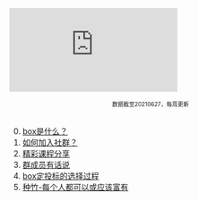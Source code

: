 ![test](https://github.com/yj-zhu/yr_box_etf/blob/master/test.pdf)<br>
<div align='center' ><font size='0.5'>数据截至20210627，每周更新</font></div><br>

0. [box是什么？](Chapter0.md)
1. [如何加入社群？](CHAPTER.01.1.md)
2. [精彩课程分享](CHAPTER.01.3.md)
3. [群成员有话说](CHAPTER.01.4.md)
4. [box定投标的选择过程](CHAPTER.05.md)
5. [种竹-每个人都可以或应该富有](CHAPTER.06.md)
